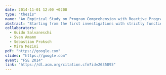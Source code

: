 ```yaml
---
date: 2014-11-01 12:00 +0200
type: "thesis"
name: "An Empirical Study on Program Comprehension with Reactive Programming"
abstract: "Starting from the first investigations with strictly functional languages, reactive programming has been proposed as THE programming paradigm for reactive applications. The advantages of designs based on this style over designs based on the Observer design pattern have been studied for a long time. Over the years, researchers have enriched reactive languages with more powerful abstractions, embedded these abstractions into mainstream languages – including object-oriented languages – and applied reactive programming to several domains, like GUIs, animations, Web applications, robotics, and sensor networks. However, an important assumption behind this line of research – that, beside other advantages, reactive programming makes a wide class of otherwise cumbersome applications more comprehensible – has never been evaluated. In this paper, we present the design and the results of the first empirical study that evaluates the effect of reactive programming on comprehensibility compared to the traditional object-oriented style with the Observer design pattern. Results confirm the conjecture that comprehensibility is enhanced by reactive programming. In the experiment, the reactive programming group significantly outperforms the other group."
collaborators:
  - Guido Salvaneschi
  - Sven Amann
  - Sebastian Proksch
  - Mira Mezini
pdf: "https://google.com"
slides: "https://google.com"
event: "FSE 2014"
link: "https://dl.acm.org/citation.cfm?id=2635895"
---
```

